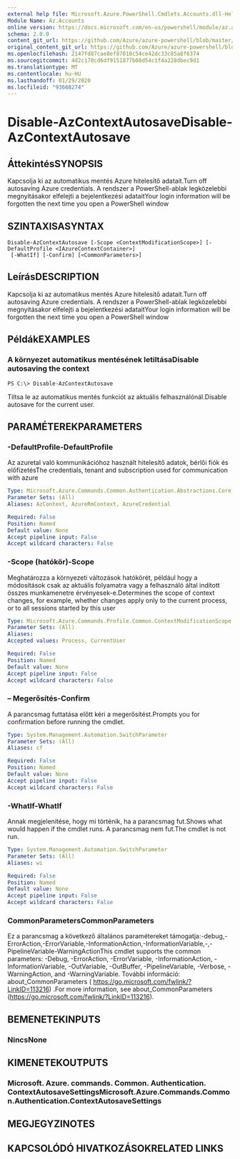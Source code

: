 ```yaml
---
external help file: Microsoft.Azure.PowerShell.Cmdlets.Accounts.dll-Help.xml
Module Name: Az.Accounts
online version: https://docs.microsoft.com/en-us/powershell/module/az.accounts/disable-azcontextautosave
schema: 2.0.0
content_git_url: https://github.com/Azure/azure-powershell/blob/master/src/Accounts/Accounts/help/Disable-AzContextAutosave.md
original_content_git_url: https://github.com/Azure/azure-powershell/blob/master/src/Accounts/Accounts/help/Disable-AzContextAutosave.md
ms.openlocfilehash: 2147fd87cae8ef87010c54ce42dc33c85a8f6374
ms.sourcegitcommit: 4d2c178cd6df9151877b08d54c1f4a228dbec9d1
ms.translationtype: MT
ms.contentlocale: hu-HU
ms.lasthandoff: 01/29/2020
ms.locfileid: "93668274"
---
```

# <span data-ttu-id="75e83-101">Disable-AzContextAutosave</span><span class="sxs-lookup"><span data-stu-id="75e83-101">Disable-AzContextAutosave</span></span>

## <span data-ttu-id="75e83-102">Áttekintés</span><span class="sxs-lookup"><span data-stu-id="75e83-102">SYNOPSIS</span></span>
<span data-ttu-id="75e83-103">Kapcsolja ki az automatikus mentés Azure hitelesítő adatait.</span><span class="sxs-lookup"><span data-stu-id="75e83-103">Turn off autosaving Azure credentials.</span></span>  <span data-ttu-id="75e83-104">A rendszer a PowerShell-ablak legközelebbi megnyitásakor elfelejti a bejelentkezési adatait</span><span class="sxs-lookup"><span data-stu-id="75e83-104">Your login information will be forgotten the next time you open a PowerShell window</span></span>

## <span data-ttu-id="75e83-105">SZINTAXISA</span><span class="sxs-lookup"><span data-stu-id="75e83-105">SYNTAX</span></span>

```
Disable-AzContextAutosave [-Scope <ContextModificationScope>] [-DefaultProfile <IAzureContextContainer>]
 [-WhatIf] [-Confirm] [<CommonParameters>]
```

## <span data-ttu-id="75e83-106">Leírás</span><span class="sxs-lookup"><span data-stu-id="75e83-106">DESCRIPTION</span></span>
<span data-ttu-id="75e83-107">Kapcsolja ki az automatikus mentés Azure hitelesítő adatait.</span><span class="sxs-lookup"><span data-stu-id="75e83-107">Turn off autosaving Azure credentials.</span></span>  <span data-ttu-id="75e83-108">A rendszer a PowerShell-ablak legközelebbi megnyitásakor elfelejti a bejelentkezési adatait</span><span class="sxs-lookup"><span data-stu-id="75e83-108">Your login information will be forgotten the next time you open a PowerShell window</span></span>

## <span data-ttu-id="75e83-109">Példák</span><span class="sxs-lookup"><span data-stu-id="75e83-109">EXAMPLES</span></span>

### <span data-ttu-id="75e83-110">A környezet automatikus mentésének letiltása</span><span class="sxs-lookup"><span data-stu-id="75e83-110">Disable autosaving the context</span></span>
```
PS C:\> Disable-AzContextAutosave
```

<span data-ttu-id="75e83-111">Tiltsa le az automatikus mentés funkciót az aktuális felhasználónál.</span><span class="sxs-lookup"><span data-stu-id="75e83-111">Disable autosave for the current user.</span></span>

## <span data-ttu-id="75e83-112">PARAMÉTEREK</span><span class="sxs-lookup"><span data-stu-id="75e83-112">PARAMETERS</span></span>

### <span data-ttu-id="75e83-113">-DefaultProfile</span><span class="sxs-lookup"><span data-stu-id="75e83-113">-DefaultProfile</span></span>
<span data-ttu-id="75e83-114">Az azuretal való kommunikációhoz használt hitelesítő adatok, bérlői fiók és előfizetés</span><span class="sxs-lookup"><span data-stu-id="75e83-114">The credentials, tenant and subscription used for communication with azure</span></span>

```yaml
Type: Microsoft.Azure.Commands.Common.Authentication.Abstractions.Core.IAzureContextContainer
Parameter Sets: (All)
Aliases: AzContext, AzureRmContext, AzureCredential

Required: False
Position: Named
Default value: None
Accept pipeline input: False
Accept wildcard characters: False
```

### <span data-ttu-id="75e83-115">-Scope (hatókör)</span><span class="sxs-lookup"><span data-stu-id="75e83-115">-Scope</span></span>
<span data-ttu-id="75e83-116">Meghatározza a környezeti változások hatókörét, például hogy a módosítások csak az aktuális folyamatra vagy a felhasználó által indított összes munkamenetre érvényesek-e.</span><span class="sxs-lookup"><span data-stu-id="75e83-116">Determines the scope of context changes, for example, whether changes apply only to the current process, or to all sessions started by this user</span></span>

```yaml
Type: Microsoft.Azure.Commands.Profile.Common.ContextModificationScope
Parameter Sets: (All)
Aliases:
Accepted values: Process, CurrentUser

Required: False
Position: Named
Default value: None
Accept pipeline input: False
Accept wildcard characters: False
```

### <span data-ttu-id="75e83-117">– Megerősítés</span><span class="sxs-lookup"><span data-stu-id="75e83-117">-Confirm</span></span>
<span data-ttu-id="75e83-118">A parancsmag futtatása előtt kéri a megerősítést.</span><span class="sxs-lookup"><span data-stu-id="75e83-118">Prompts you for confirmation before running the cmdlet.</span></span>

```yaml
Type: System.Management.Automation.SwitchParameter
Parameter Sets: (All)
Aliases: cf

Required: False
Position: Named
Default value: None
Accept pipeline input: False
Accept wildcard characters: False
```

### <span data-ttu-id="75e83-119">-WhatIf</span><span class="sxs-lookup"><span data-stu-id="75e83-119">-WhatIf</span></span>
<span data-ttu-id="75e83-120">Annak megjelenítése, hogy mi történik, ha a parancsmag fut.</span><span class="sxs-lookup"><span data-stu-id="75e83-120">Shows what would happen if the cmdlet runs.</span></span>
<span data-ttu-id="75e83-121">A parancsmag nem fut.</span><span class="sxs-lookup"><span data-stu-id="75e83-121">The cmdlet is not run.</span></span>

```yaml
Type: System.Management.Automation.SwitchParameter
Parameter Sets: (All)
Aliases: wi

Required: False
Position: Named
Default value: None
Accept pipeline input: False
Accept wildcard characters: False
```

### <span data-ttu-id="75e83-122">CommonParameters</span><span class="sxs-lookup"><span data-stu-id="75e83-122">CommonParameters</span></span>
<span data-ttu-id="75e83-123">Ez a parancsmag a következő általános paramétereket támogatja:-debug,-ErrorAction,-ErrorVariable,-InformationAction,-InformationVariable,-,-PipelineVariable-WarningAction</span><span class="sxs-lookup"><span data-stu-id="75e83-123">This cmdlet supports the common parameters: -Debug, -ErrorAction, -ErrorVariable, -InformationAction, -InformationVariable, -OutVariable, -OutBuffer, -PipelineVariable, -Verbose, -WarningAction, and -WarningVariable.</span></span> <span data-ttu-id="75e83-124">További információ: about_CommonParameters ( https://go.microsoft.com/fwlink/?LinkID=113216) .</span><span class="sxs-lookup"><span data-stu-id="75e83-124">For more information, see about_CommonParameters (https://go.microsoft.com/fwlink/?LinkID=113216).</span></span>

## <span data-ttu-id="75e83-125">BEMENETEK</span><span class="sxs-lookup"><span data-stu-id="75e83-125">INPUTS</span></span>

### <span data-ttu-id="75e83-126">Nincs</span><span class="sxs-lookup"><span data-stu-id="75e83-126">None</span></span>

## <span data-ttu-id="75e83-127">KIMENETEK</span><span class="sxs-lookup"><span data-stu-id="75e83-127">OUTPUTS</span></span>

### <span data-ttu-id="75e83-128">Microsoft. Azure. commands. Common. Authentication. ContextAutosaveSettings</span><span class="sxs-lookup"><span data-stu-id="75e83-128">Microsoft.Azure.Commands.Common.Authentication.ContextAutosaveSettings</span></span>

## <span data-ttu-id="75e83-129">MEGJEGYZI</span><span class="sxs-lookup"><span data-stu-id="75e83-129">NOTES</span></span>

## <span data-ttu-id="75e83-130">KAPCSOLÓDÓ HIVATKOZÁSOK</span><span class="sxs-lookup"><span data-stu-id="75e83-130">RELATED LINKS</span></span>
